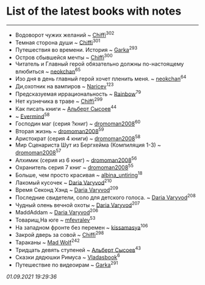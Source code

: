 # List of the latest books with notes
---

* Водоворот чужих желаний ~ [Chiffi](users/105/105831994080785626680-google)<sup>302</sup>
* Темная сторона души ~ [Chiffi](users/105/105831994080785626680-google)<sup>301</sup>
* Путешествия во времени. История ~ [Garka](users/115/115753719718250012620-google)<sup>293</sup>
* Остров сбывшейся мечты ~ [Chiffi](users/105/105831994080785626680-google)<sup>300</sup>
* Читатель и Главный герой обязательно должны по-настоящему влюбиться ~ [neokchan](users/113/113179958976964886996-google)<sup>65</sup>
* Изо дня в день главный герой хочет пленить меня. ~ [neokchan](users/113/113179958976964886996-google)<sup>64</sup>
* Ди,охотник на вампиров ~ [Naricev](users/107/107090515204537133928-google)<sup>123</sup>
* Предсказуемая иррациональность ~ [Rainbow](users/109/109787328219839805802-google)<sup>79</sup>
* Нет кузнечика в траве ~ [Chiffi](users/105/105831994080785626680-google)<sup>299</sup>
* Как писать книги ~ [Альберт Сысоев](users/474/47446642-vkontakte)<sup>44</sup>
*  ~ [Evermind](users/302/302928912-vkontakte)<sup>58</sup>
* Господин маг (серия ?книг) ~ [dromoman2008](users/444/44461886-yandex)<sup>60</sup>
* Вторая жизнь ~ [dromoman2008](users/444/44461886-yandex)<sup>59</sup>
* Аристократ (серия 4 книги) ~ [dromoman2008](users/444/44461886-yandex)<sup>58</sup>
* Мир Сценариста Шут из Бергхейма (Компиляция 1-3) ~ [dromoman2008](users/444/44461886-yandex)<sup>57</sup>
* Алхимик (серия из 6 книг) ~ [dromoman2008](users/444/44461886-yandex)<sup>56</sup>
* Охранитель серия 7 книг ~ [dromoman2008](users/444/44461886-yandex)<sup>55</sup>
* Больше, чем просто красивая ~ [albina_untiring](users/257/2579695-vkontakte)<sup>18</sup>
* Лакомый кусочек ~ [Daria Varyvod](users/829/829893410524253-facebook)<sup>210</sup>
* Время Секонд Хэнд ~ [Daria Varyvod](users/829/829893410524253-facebook)<sup>209</sup>
* Последние свидетели, соло для детского голоса. ~ [Daria Varyvod](users/829/829893410524253-facebook)<sup>208</sup>
* Чудный олень вечной охоты ~ [Daria Varyvod](users/829/829893410524253-facebook)<sup>207</sup>
* MaddAddam ~ [Daria Varyvod](users/829/829893410524253-facebook)<sup>206</sup>
* Товарищ,На юге ~ [mfevralev](users/140/140966150-vkontakte)<sup>53</sup>
* На западном фронте без перемен ~ [kissamasya](users/684/68439978-vkontakte)<sup>106</sup>
* Закрой дверь за совой ~ [Chiffi](users/105/105831994080785626680-google)<sup>298</sup>
* Тараканы ~ [Mad Wolf](users/947/94738840-vkontakte)<sup>242</sup>
* Тридцать девять ступеней ~ [Альберт Сысоев](users/474/47446642-vkontakte)<sup>43</sup>
* Сказки дядюшки Римуса ~ [Vladasbook](users/221/221759364-yandex)<sup>6</sup>
* Путешествие по видеоирам ~ [Garka](users/115/115753719718250012620-google)<sup>291</sup>


_01.09.2021 19:29:36_
